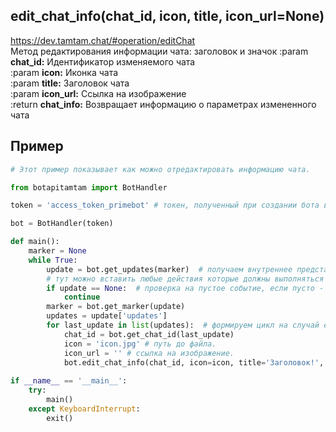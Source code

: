 ## edit_chat_info(chat_id, icon, title, icon_url=None)
https://dev.tamtam.chat/#operation/editChat  
Метод редактирования информации чата: заголовок и значок 
:param **chat_id:** Идентификатор изменяемого чата  
:param **icon:** Иконка чата  
:param **title:** Заголовок чата  
:param **icon_url:** Ссылка на изображение  
:return **chat_info:** Возвращает информацию о параметрах измененного чата  

## Пример
```python
# Этот пример показывает как можно отредактировать информацию чата.

from botapitamtam import BotHandler

token = 'access_token_primebot' # токен, полученный при создании бота в @PrimeBot

bot = BotHandler(token)

def main():
    marker = None
    while True:
        update = bot.get_updates(marker)  # получаем внутреннее представление сообщения (контента) отправленного боту (сформированного ботом)
        # тут можно вставить любые действия которые должны выполняться во время ожидания события
        if update == None:  # проверка на пустое событие, если пусто - возврат к началу цикла
            continue
        marker = bot.get_marker(update)
        updates = update['updates']
        for last_update in list(updates):  # формируем цикл на случай если updates вернул список из нескольких событий
            chat_id = bot.get_chat_id(last_update)
            icon = 'icon.jpg' # путь до файла.
            icon_url = '' # ссылка на изображение.
            bot.edit_chat_info(chat_id, icon=icon, title='Заголовок!', icon_url=None)
            
if __name__ == '__main__':
    try:
        main()
    except KeyboardInterrupt:
        exit()
```